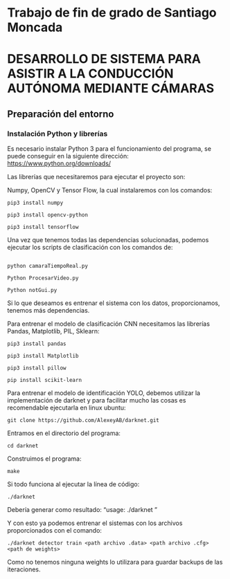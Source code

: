# Trabajo de fin de grado de Santiago Moncada

# DESARROLLO DE SISTEMA PARA ASISTIR A LA CONDUCCIÓN AUTÓNOMA MEDIANTE CÁMARAS

## Preparación del entorno

### Instalación Python y librerías

Es necesario instalar Python 3 para el funcionamiento del programa, se puede conseguir en la siguiente dirección: https://www.python.org/downloads/

Las librerías que necesitaremos para ejecutar el proyecto son:

Numpy, OpenCV y Tensor Flow, la cual instalaremos con los comandos:
```
pip3 install numpy

pip3 install opencv-python

pip3 install tensorflow
```
Una vez que tenemos todas las dependencias solucionadas, podemos ejecutar los scripts de clasificación con los comandos de:
```

python camaraTiempoReal.py

Python ProcesarVideo.py

Python notGui.py
```

Si lo que deseamos es entrenar el sistema con los datos, proporcionamos, tenemos más dependencias.

Para entrenar el modelo de clasificación CNN necesitamos las librerías Pandas, Matplotlib, PIL, Sklearn:

```
pip3 install pandas

pip3 install Matplotlib

pip3 install pillow

pip install scikit-learn
```
 

Para entrenar el modelo de identificación YOLO, debemos utilizar la implementación de darknet y para facilitar mucho las cosas es recomendable ejecutarla en linux ubuntu:
```
git clone https://github.com/AlexeyAB/darknet.git
```
Entramos en el directorio del programa:
```
cd darknet
```
Construimos el programa:
```
make
```
Si todo funciona al ejecutar la línea de código:
```
./darknet
```
Debería generar como resultado: “usage: ./darknet ”

Y con esto ya podemos entrenar el sistemas con los archivos proporcionados con el comando:
```
./darknet detector train <path archivo .data> <path archivo .cfg> <path de weights>
```
Como no tenemos ninguna weights lo utilizara para guardar backups de las iteraciones.